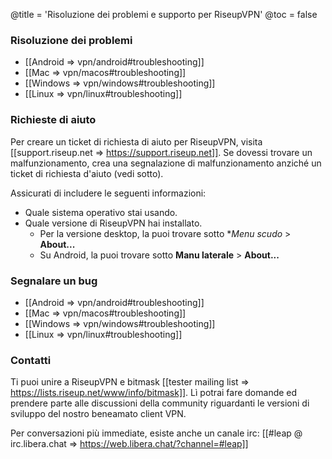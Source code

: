 @title = 'Risoluzione dei problemi e supporto per RiseupVPN'
@toc = false

### Risoluzione dei problemi

* [[Android => vpn/android#troubleshooting]]
* [[Mac => vpn/macos#troubleshooting]]
* [[Windows => vpn/windows#troubleshooting]]
* [[Linux => vpn/linux#troubleshooting]]

### Richieste di aiuto

Per creare un ticket di richiesta di aiuto per RiseupVPN, visita [[support.riseup.net => https://support.riseup.net]]. Se dovessi trovare un malfunzionamento, crea una segnalazione di malfunzionamento anziché un ticket di richiesta d'aiuto (vedi sotto).

Assicurati di includere le seguenti informazioni:

* Quale sistema operativo stai usando.
* Quale versione di RiseupVPN hai installato.
  * Per la versione desktop, la puoi trovare sotto **Menu scudo* > **About...**
  * Su Android, la puoi trovare sotto **Manu laterale** > **About...**

### Segnalare un bug

* [[Android => vpn/android#troubleshooting]]
* [[Mac => vpn/macos#troubleshooting]]
* [[Windows => vpn/windows#troubleshooting]]
* [[Linux => vpn/linux#troubleshooting]]

### Contatti

Ti puoi unire a RiseupVPN e bitmask [[tester mailing list => https://lists.riseup.net/www/info/bitmask]]. Lì potrai fare domande ed prendere parte alle discussioni della community riguardanti le versioni di sviluppo del nostro beneamato client VPN.

Per conversazioni più immediate, esiste anche un canale irc: [[#leap @ irc.libera.chat => https://web.libera.chat/?channel=#leap]]
